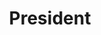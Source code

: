 ---
title: "President"
name: "abc def"
linkedin: "#"
image: "images/members/default.jpg"
draft: false
weight: 1
---